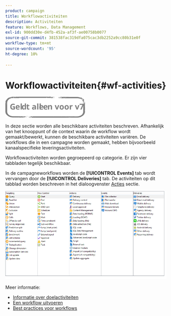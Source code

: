 ```yaml
---
product: campaign
title: Workflowactiviteiten
description: Activiteiten
feature: Workflows, Data Management
exl-id: 900dd30e-d4fb-452a-af3f-ae00758b0077
source-git-commit: 381538fac319dfa075cac3db2252a9cc80b31e0f
workflow-type: tm+mt
source-wordcount: '95'
ht-degree: 10%

---
```


# Workflowactiviteiten{#wf-activities}

![](../../assets/v7-only.svg)

In deze sectie worden alle beschikbare activiteiten beschreven. Afhankelijk van het knooppunt of de context waarin de workflow wordt gemaakt/bewerkt, kunnen de beschikbare activiteiten variëren. De workflows die in een campagne worden gemaakt, hebben bijvoorbeeld kanaalspecifieke leveringsactiviteiten.

Workflowactiviteiten worden gegroepeerd op categorie. Er zijn vier tabbladen tegelijk beschikbaar.

In de campagneworkflows worden de **[!UICONTROL Events]** tab wordt vervangen door de **[!UICONTROL Deliveries]** tab. De activiteiten op dit tabblad worden beschreven in het dialoogvenster [Acties](about-action-activities.md) sectie.

![](assets/wf-activity-tabs.png)

Meer informatie:

* [Informatie over doelactiviteiten](about-targeting-activities.md)
* [Een workflow uitvoeren](starting-a-workflow.md)
* [Best practices voor workflows](workflow-best-practices.md)
